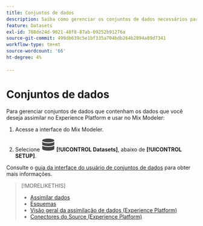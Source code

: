 ```yaml
---
title: Conjuntos de dados
description: Saiba como gerenciar os conjuntos de dados necessários para assimilar dados na Mix Modeler.
feature: Datasets
exl-id: 788de24d-9021-48f8-87ab-09252b91276a
source-git-commit: 499db639c5e1bf335a704bdb264b2894a89d7341
workflow-type: tm+mt
source-wordcount: '66'
ht-degree: 4%

---
```


# Conjuntos de dados

Para gerenciar conjuntos de dados que contenham os dados que você deseja assimilar no Experience Platform e usar no Mix Modeler:

1. Acesse a interface do Mix Modeler.

1. Selecione ![Dados](/help/assets/icons/Data.svg) **[!UICONTROL Datasets]**, abaixo de **[!UICONTROL SETUP]**.

Consulte o [guia da interface do usuário de conjuntos de dados](https://experienceleague.adobe.com/docs/experience-platform/catalog/datasets/user-guide.html?lang=en) para obter mais informações.

>[!MORELIKETHIS]
>
>* [Assimilar dados](https://experienceleague.adobe.com/en/docs/experience-platform/ingestion/home)
>* [Esquemas](schemas.md)
>* [Visão geral da assimilação de dados (Experience Platform)](https://experienceleague.adobe.com/en/docs/experience-platform/ingestion/home)
>* [Conectores do Source (Experience Platform)](https://experienceleague.adobe.com/en/docs/experience-platform/sources/home)
